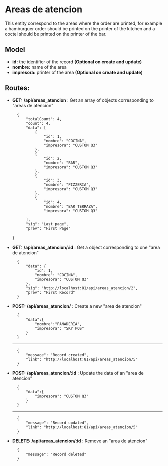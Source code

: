 # Areas de atencion

This entity correspond to the areas where the order are printed, for example a hamburguer order should be printed on the printer of the kitchen and a coctel should be printed on the printer of the bar.

## Model

- **id:** the identifier of the record **(Optional on create and update)**
- **nombre:** name of the area
- **impresora:** printer of the area **(Optional on create and update)**

## Routes:

- **GET: /api/areas_atencion** : Get an array of objects corresponding to "areas de atencion"

        {
            "totalCount": 4,
            "count": 4,
            "data": [
                {
                    "id": 1,
                    "nombre": "COCINA",
                    "impresora": "CUSTOM Q3"
                },
                {
                    "id": 2,
                    "nombre": "BAR",
                    "impresora": "CUSTOM Q3"
                },
                {
                    "id": 3,
                    "nombre": "PIZZERIA",
                    "impresora": "CUSTOM Q3"
                },
                {
                    "id": 4,
                    "nombre": "BAR TERRAZA",
                    "impresora": "CUSTOM Q3"
                
            ],
            "sig": "Last page",
            "prev": "First Page"
    }

- **GET: /api/areas_atencion/:id** : Get a object corresponding to one "area de atencion"

        {
            "data": {
                "id": 1,
                "nombre": "COCINA",
                "impresora": "CUSTOM Q3"
            },
            "sig": "http://localhost:81/api/areas_atencion/2",
            "prev": "First Record"
        }

- **POST: /api/areas_atencion/** : Create a new "area de atencion"


        {
            "data":{
                "nombre":"PANADERIA",
                "impresora": "SKY POS"
            }
        }
    ---
        {
            "message": "Record created",
            "link": "http://localhost:81/api/areas_atencion/5"
        }

- **POST: /api/areas_atencion/:id** : Update the data of an "area de atencion"


        {
            "data":{
                "impresora": "CUSTOM Q3"
            }
        }

    ---

        {
            "message": "Record updated",
            "link": "http://localhost:81/api/areas_atencion/5"
        }

- **DELETE: /api/areas_atencion/:id** : Remove an "area de atencion"

        {
            "message": "Record deleted"
        }
